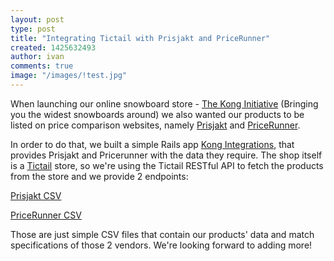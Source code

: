 ```yaml
---
layout: post
type: post
title: "Integrating Tictail with Prisjakt and PriceRunner"
created: 1425632493
author: ivan
comments: true
image: "/images/!test.jpg"
---
```


When launching our online snowboard store - [The Kong Initiative](http://www.konginitiative.com) (Bringing you the widest snowboards around) we also wanted our products to be listed on price comparison websites, namely [Prisjakt](http://www.prisjakt.nu/) and [PriceRunner](http://www.pricerunner.com).

In order to do that, we built a simple Rails app [Kong Integrations](https://github.com/kollegorna/kong-integrations), that provides Prisjakt and Pricerunner with the data they require.
The shop itself is a [Tictail](https://tictail.com/) store, so we're using the Tictail RESTful API to fetch the products from the store and we provide 2 endpoints: 

[Prisjakt CSV](http://integrations.konginitiative.com/prisjakt/products.csv)

[PriceRunner CSV](http://integrations.konginitiative.com/pricerunner/products.csv)

Those are just simple CSV files that contain our products' data and match specifications of those 2 vendors.
We're looking forward to adding more!
